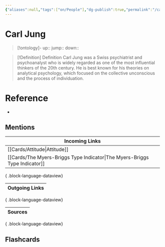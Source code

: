 ```yaml
---
{"aliases":null,"tags":["on/People"],"dg-publish":true,"permalink":"/cards/carl-jung/","dgPassFrontmatter":true}
---
```


# Carl Jung

> [!ontology]-
> up:: 
> jump:: 
> down:: 

> [!Definition] Definition
> Carl Jung was a Swiss psychiatrist and psychoanalyst who is widely regarded as one of the most influential thinkers of the 20th century. He is best known for his theories on analytical psychology, which focused on the collective unconscious and the process of individuation.

# Reference
- 

## Mentions
| Incoming Links                                                                |
| ----------------------------------------------------------------------------- |
| [[Cards/Attitude\|Attitude]]                                               |
| [[Cards/The Myers-Briggs Type Indicator\|The Myers-Briggs Type Indicator]] |

{ .block-language-dataview}

| Outgoing Links |
| -------------- |

{ .block-language-dataview}

| Sources |
| ------- |

{ .block-language-dataview}

## Flashcards 
